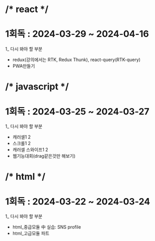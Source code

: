 /* react */ 
======================================================================
1회독 : 2024-03-29 ~ 2024-04-16
======================================================================
1_ 다시 봐야 할 부분 
<ul>
 <li>redux(강의에서는 RTK, Redux Thunk), react-query(RTK-query)</li>
 <li>PWA만들기</li>
</ul>
 
/* javascript */ 
======================================================================
1회독 : 2024-03-25 ~ 2024-03-27
======================================================================
1_ 다시 봐야 할 부분 
<ul>
 <li>캐러셀1 2</li>
 <li>스크롤1 2</li>
 <li>캐러셀 스와이프1 2</li>
 <li>웹기능대회(drag같은것만 해보기)</li>
</ul>
 
/* html */ 
======================================================================
1회독 : 2024-03-22 ~ 2024-03-24
======================================================================
1_ 다시 봐야 할 부분 
<ul>
 <li>html_중급모듈 中 실습: SNS profile</li>
 <li>html_고급모듈 파트</li>
</ul>
